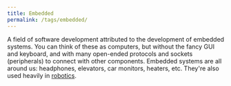 ```yaml
---
title: Embedded
permalink: /tags/embedded/
---
```


A field of software development attributed to the development of embedded systems. You can think of these as computers, but without the fancy GUI and keyboard, and with many open-ended protocols and sockets (peripherals) to connect with other components. Embedded systems are all around us: headphones, elevators, car monitors, heaters, etc. They're also used heavily in [robotics](/tags/robotics).
